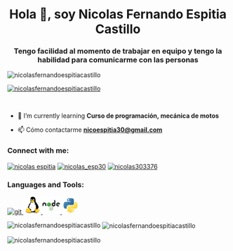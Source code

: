 <h1 align="center">Hola 👋, soy Nicolas Fernando Espitia Castillo</h1>
<h3 align="center">Tengo facilidad al momento de trabajar en equipo y tengo la habilidad para comunicarme con las personas</h3>

<p align="left"> <img src="https://komarev.com/ghpvc/?username=nicolasfernandoespitiacastillo&label=Profile%20views&color=0e75b6&style=flat" alt="nicolasfernandoespitiacastillo" /> </p>

<p align="left"> <a href="https://github.com/ryo-ma/github-profile-trophy"><img src="https://github-profile-trophy.vercel.app/?username=nicolasfernandoespitiacastillo" alt="nicolasfernandoespitiacastillo" /></a> </p>

<p align="left"> <a href="https://twitter.com/" target="blank"><img src="https://img.shields.io/twitter/follow/?logo=twitter&style=for-the-badge" alt="" /></a> </p>

- 🌱 I’m currently learning **Curso de programación, mecánica de motos**

- 📫 Cómo contactarme **nicoespitia30@gmail.com**

<h3 align="left">Connect with me:</h3>
<p align="left">
<a href="https://fb.com/nicolas espitia" target="blank"><img align="center" src="https://raw.githubusercontent.com/rahuldkjain/github-profile-readme-generator/master/src/images/icons/Social/facebook.svg" alt="nicolas espitia" height="30" width="40" /></a>
<a href="https://instagram.com/nicolas_esp30" target="blank"><img align="center" src="https://raw.githubusercontent.com/rahuldkjain/github-profile-readme-generator/master/src/images/icons/Social/instagram.svg" alt="nicolas_esp30" height="30" width="40" /></a>
<a href="https://discord.gg/nicolas303376" target="blank"><img align="center" src="https://raw.githubusercontent.com/rahuldkjain/github-profile-readme-generator/master/src/images/icons/Social/discord.svg" alt="nicolas303376" height="30" width="40" /></a>
</p>

<h3 align="left">Languages and Tools:</h3>
<p align="left"> <a href="https://git-scm.com/" target="_blank" rel="noreferrer"> <img src="https://www.vectorlogo.zone/logos/git-scm/git-scm-icon.svg" alt="git" width="40" height="40"/> </a> <a href="https://www.linux.org/" target="_blank" rel="noreferrer"> <img src="https://raw.githubusercontent.com/devicons/devicon/master/icons/linux/linux-original.svg" alt="linux" width="40" height="40"/> </a> <a href="https://nodejs.org" target="_blank" rel="noreferrer"> <img src="https://raw.githubusercontent.com/devicons/devicon/master/icons/nodejs/nodejs-original-wordmark.svg" alt="nodejs" width="40" height="40"/> </a> <a href="https://www.python.org" target="_blank" rel="noreferrer"> <img src="https://raw.githubusercontent.com/devicons/devicon/master/icons/python/python-original.svg" alt="python" width="40" height="40"/> </a> </p>

<p><img align="left" src="https://github-readme-stats.vercel.app/api/top-langs?username=nicolasfernandoespitiacastillo&show_icons=true&locale=en&layout=compact" alt="nicolasfernandoespitiacastillo" /></p>

<p>&nbsp;<img align="center" src="https://github-readme-stats.vercel.app/api?username=nicolasfernandoespitiacastillo&show_icons=true&locale=en" alt="nicolasfernandoespitiacastillo" /></p>

<p><img align="center" src="https://github-readme-streak-stats.herokuapp.com/?user=nicolasfernandoespitiacastillo&" alt="nicolasfernandoespitiacastillo" /></p>
